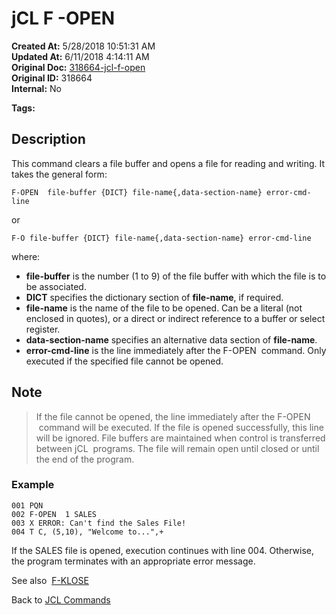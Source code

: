 # jCL F -OPEN

**Created At:** 5/28/2018 10:51:31 AM  
**Updated At:** 6/11/2018 4:14:11 AM  
**Original Doc:** [318664-jcl-f-open](https://docs.jbase.com/45792-jcl/318664-jcl-f-open)  
**Original ID:** 318664  
**Internal:** No 

**Tags:**
<badge text='file' vertical='middle' />
<badge text='open' vertical='middle' />
<badge text='jcl' vertical='middle' />

## Description

This command clears a file buffer and opens a file for reading and writing. It takes the general form:

```
F-OPEN  file-buffer {DICT} file-name{,data-section-name} error-cmd-line
```

or

```
F-O file-buffer {DICT} file-name{,data-section-name} error-cmd-line
```

where:

- **file-buffer** is the number (1 to 9) of the file buffer with which the file is to be associated.
- **DICT** specifies the dictionary section of **file-name**, if required.
- **file-name** is the name of the file to be opened. Can be a literal (not enclosed in quotes), or a direct or indirect reference to a buffer or select register.
- **data-section-name** specifies an alternative data section of **file-name**.
- **error-cmd-line** is the line immediately after the F-OPEN  command. Only executed if the specified file cannot be opened.

## Note

> If the file cannot be opened, the line immediately after the F-OPEN  command will be executed. If the file is opened successfully, this line will be ignored. File buffers are maintained when control is transferred between jCL  programs. The file will remain open until closed or until the end of the program.

### Example

```
001 PQN
002 F-OPEN  1 SALES
003 X ERROR: Can't find the Sales File!
004 T C, (5,10), "Welcome to...",+
```

If the SALES file is opened, execution continues with line 004. Otherwise, the program terminates with an appropriate error message.

See also  [F-KLOSE](./../jcl-f--klose)

Back to [JCL Commands](./../jcl-commands)
